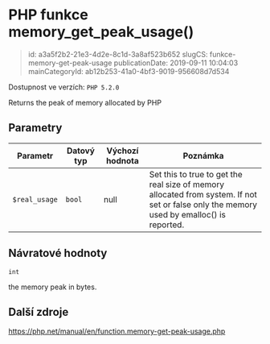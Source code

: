 PHP funkce memory_get_peak_usage()
================================

> id: a3a5f2b2-21e3-4d2e-8c1d-3a8af523b652
> slugCS: funkce-memory-get-peak-usage
> publicationDate: 2019-09-11 10:04:03
> mainCategoryId: ab12b253-41a0-4bf3-9019-956608d7d534

Dostupnost ve verzích: `PHP 5.2.0`

Returns the peak of memory allocated by PHP


Parametry
--------------

| Parametr | Datový typ | Výchozí hodnota | Poznámka |
|-----|-----|-----|-----|
| `$real_usage` | `bool` | null | Set this to true to get the real size of memory allocated from system. If not set or false only the memory used by emalloc() is reported. |


Návratové hodnoty
----------------

`int`

the memory peak in bytes.

Další zdroje
------------

https://php.net/manual/en/function.memory-get-peak-usage.php
